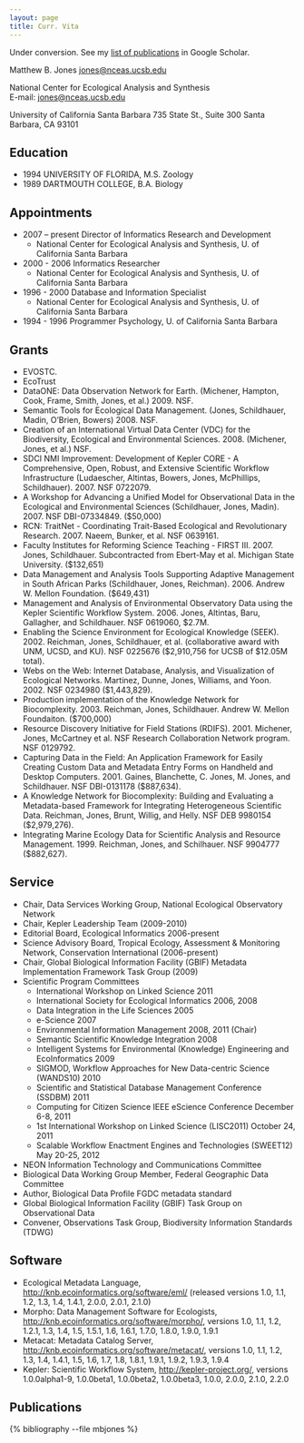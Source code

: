 ```yaml
---
layout: page
title: Curr. Vita
---
```


<p class="message">
  Under conversion.  See my <a href="http://scholar.google.com/citations?user=W0SpAvYAAAAJ">list of publications</a> in Google Scholar.
</p>

Matthew B. Jones
jones@nceas.ucsb.edu

National Center for Ecological Analysis and Synthesis	
E-mail:  jones@nceas.ucsb.edu

University of California Santa Barbara
735 State St., Suite 300
Santa Barbara, CA 93101	

## Education
- 1994	UNIVERSITY OF FLORIDA, M.S. Zoology
- 1989	DARTMOUTH COLLEGE, B.A. Biology

## Appointments
- 2007 – present  Director of Informatics Research and Development
    - National Center for Ecological Analysis and Synthesis, U. of California Santa Barbara
- 2000 - 2006  Informatics Researcher 
    - National Center for Ecological Analysis and Synthesis, U. of California Santa Barbara
- 1996 - 2000  Database and Information Specialist	 
    - National Center for Ecological Analysis and Synthesis, U. of California Santa Barbara
- 1994 - 1996  Programmer	Psychology, U. of California Santa Barbara


## Grants

- EVOSTC.
- EcoTrust
- DataONE: Data Observation Network for Earth. (Michener, Hampton, Cook, Frame, Smith, Jones, et al.) 2009. NSF.
- Semantic Tools for Ecological Data Management. (Jones, Schildhauer, Madin, O’Brien, Bowers) 2008. NSF.
- Creation of an International Virtual Data Center (VDC) for the Biodiversity, Ecological and Environmental Sciences. 2008. (Michener, Jones, et al.) NSF.
- SDCI NMI Improvement:  Development of Kepler CORE - A Comprehensive, Open, Robust, and Extensive Scientific Workflow Infrastructure (Ludaescher, Altintas, Bowers, Jones, McPhillips, Schildhauer). 2007. NSF 0722079.
- A Workshop for Advancing a Unified Model for Observational Data in the Ecological and Environmental Sciences (Schildhauer, Jones, Madin). 2007. NSF DBI-07334849. ($50,000)
- RCN: TraitNet - Coordinating Trait-Based Ecological and Revolutionary Research.  2007. Naeem, Bunker, et al. NSF 0639161.
- Faculty Institutes for Reforming Science Teaching - FIRST III. 2007. Jones, Schildhauer. Subcontracted from Ebert-May et al. Michigan State University. ($132,651)
- Data Management and Analysis Tools Supporting Adaptive Management in South African Parks (Schildhauer, Jones, Reichman). 2006. Andrew W. Mellon Foundation. ($649,431)
- Management and Analysis of Environmental Observatory Data using the Kepler Scientific Workflow System. 2006. Jones, Altintas, Baru, Gallagher, and Schildhauer. NSF 0619060, $2.7M.
- Enabling the Science Environment for Ecological Knowledge (SEEK). 2002. Reichman, Jones, Schildhauer, et al. (collaborative award with UNM, UCSD, and KU). NSF 0225676 ($2,910,756 for UCSB of $12.05M total). 
- Webs on the Web: Internet Database, Analysis, and Visualization of Ecological Networks. Martinez, Dunne, Jones, Williams, and Yoon. 2002. NSF 0234980 ($1,443,829).
- Production implementation of the Knowledge Network for Biocomplexity.  2003. Reichman, Jones, Schildhauer. Andrew W. Mellon Foundaiton. ($700,000)
- Resource Discovery Initiative for Field Stations (RDIFS). 2001. Michener, Jones, McCartney et al. NSF Research Collaboration Network program. NSF 0129792.
- Capturing Data in the Field: An Application Framework for Easily Creating Custom Data and Metadata Entry Forms on Handheld and Desktop Computers. 2001. Gaines, Blanchette, C. Jones, M. Jones, and Schildhauer. NSF DBI-0131178 ($887,634).
- A Knowledge Network for Biocomplexity: Building and Evaluating a Metadata-based Framework for Integrating Heterogeneous Scientific Data. Reichman, Jones, Brunt, Willig, and Helly.  NSF DEB 9980154 ($2,979,276).
- Integrating Marine Ecology Data for Scientific Analysis and Resource Management. 1999. Reichman, Jones, and Schilhauer.  NSF 9904777 ($882,627).

## Service
- Chair, Data Services Working Group, National Ecological Observatory Network
- Chair, Kepler Leadership Team (2009-2010)
- Editorial Board, Ecological Informatics 2006-present
- Science Advisory Board, Tropical Ecology, Assessment & Monitoring Network, Conservation International (2006-present)
- Chair, Global Biological Information Facility (GBIF) Metadata Implementation Framework Task Group (2009)
- Scientific Program Committees 
    - International Workshop on Linked Science 2011
    - International Society for Ecological Informatics 2006, 2008
    - Data Integration in the Life Sciences 2005
    - e-Science 2007
    - Environmental Information Management 2008, 2011 (Chair)
    - Semantic Scientific Knowledge Integration 2008
    - Intelligent Systems for Environmental (Knowledge) Engineering and EcoInformatics 2009
    - SIGMOD, Workflow Approaches for New Data-centric Science (WANDS10) 2010
    - Scientific and Statistical Database Management Conference (SSDBM) 2011
    - Computing for Citizen Science IEEE eScience Conference December 6-8, 2011
    - 1st International Workshop on Linked Science (LISC2011) October 24, 2011
    - Scalable Workflow Enactment Engines and Technologies (SWEET12) May 20-25, 2012
- NEON Information Technology and Communications Committee 
- Biological Data Working Group Member, Federal Geographic Data Committee
- Author, Biological Data Profile FGDC metadata standard
- Global Biological Information Facility (GBIF) Task Group on Observational Data
- Convener, Observations Task Group, Biodiversity Information Standards (TDWG)


## Software
- Ecological Metadata Language, http://knb.ecoinformatics.org/software/eml/ (released versions 1.0, 1.1, 1.2, 1.3, 1.4, 1.4.1, 2.0.0, 2.0.1, 2.1.0)
- Morpho: Data Management Software for Ecologists, http://knb.ecoinformatics.org/software/morpho/, versions 1.0, 1.1, 1.2, 1.2.1, 1.3, 1.4, 1.5, 1.5.1, 1.6, 1.6.1, 1.7.0, 1.8.0, 1.9.0, 1.9.1
- Metacat: Metadata Catalog Server, http://knb.ecoinformatics.org/software/metacat/, versions 1.0, 1.1, 1.2, 1.3, 1.4, 1.4.1, 1.5, 1.6, 1.7, 1.8, 1.8.1, 1.9.1, 1.9.2, 1.9.3, 1.9.4
- Kepler: Scientific Workflow System, http://kepler-project.org/, versions 1.0.0alpha1-9, 1.0.0beta1, 1.0.0beta2, 1.0.0beta3, 1.0.0, 2.0.0, 2.1.0, 2.2.0

## Publications

{% bibliography --file mbjones %}
